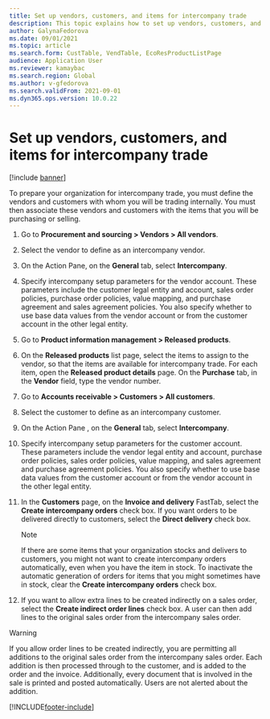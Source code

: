 ```yaml
---
title: Set up vendors, customers, and items for intercompany trade
description: This topic explains how to set up vendors, customers, and items for intercompany trade
author: GalynaFedorova
ms.date: 09/01/2021
ms.topic: article
ms.search.form: CustTable, VendTable, EcoResProductListPage
audience: Application User
ms.reviewer: kamaybac
ms.search.region: Global
ms.author: v-gfedorova
ms.search.validFrom: 2021-09-01
ms.dyn365.ops.version: 10.0.22
---
```


# Set up vendors, customers, and items for intercompany trade

[!include [banner](../../includes/banner.md)]

To prepare your organization for intercompany trade, you must define the vendors and customers with whom you will be trading internally. You must then associate these vendors and customers with the items that you will be purchasing or selling.

1. Go to  **Procurement and sourcing  \>  Vendors  \>  All vendors**.
1. Select the vendor to define as an intercompany vendor.
1. On the  Action Pane, on the  **General**  tab, select  **Intercompany**.
1. Specify intercompany setup parameters for the vendor account. These parameters include the customer legal entity and account, sales order policies, purchase order policies, value mapping, and purchase agreement and sales agreement policies. You also specify whether to use base data values from the vendor account or from the customer account in the other legal entity.
1. Go to  **Product information management \>  Released products**.
1. On the  **Released products**  list page, select the items to assign to the vendor, so that the items are available for intercompany trade. For each item, open the  **Released product details**  page. On the  **Purchase**  tab, in the  **Vendor**  field, type the vendor number.
1. Go to  **Accounts receivable \>  Customers  \> All customers**.
1. Select the customer to define as an intercompany customer.
1. On the  Action Pane , on the  **General**  tab, select  **Intercompany**.
1. Specify intercompany setup parameters for the customer account. These parameters include the vendor legal entity and account, purchase order policies, sales order policies, value mapping, and sales agreement and purchase agreement policies. You also specify whether to use base data values from the customer account or from the vendor account in the other legal entity.
1. In the  **Customers**  page, on the  **Invoice and delivery**  FastTab, select the  **Create intercompany orders**  check box. If you want orders to be delivered directly to customers, select the  **Direct delivery**  check box.
    
    > [!NOTE]
    > If there are some items that your organization stocks and delivers to customers, you might not want to create intercompany orders automatically, even when you have the item in stock. To inactivate the automatic generation of orders for items that you might sometimes have in stock, clear the  **Create intercompany orders**  check box.

1. If you want to allow extra lines to be created indirectly on a sales order, select the  **Create indirect order lines**  check box. A user can then add lines to the original sales order from the intercompany sales order.

> [!WARNING]
> If you allow order lines to be created indirectly, you are permitting all additions to the original sales order from the intercompany sales order. Each addition is then processed through to the customer, and is added to the order and the invoice. Additionally, every document that is involved in the sale is printed and posted automatically. Users are not alerted about the addition.

[!INCLUDE[footer-include](../../includes/footer-banner.md)]